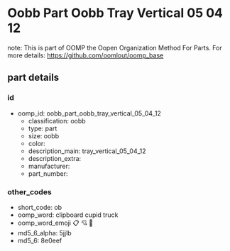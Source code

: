 # Oobb Part Oobb Tray Vertical 05 04 12  

note: This is part of OOMP the Oopen Organization Method For Parts. For more details: https://github.com/oomlout/oomp_base

##  part details





### id
* oomp_id: oobb_part_oobb_tray_vertical_05_04_12
  * classification: oobb
  * type: part
  * size: oobb
  * color: 
  * description_main: tray_vertical_05_04_12
  * description_extra: 
  * manufacturer: 
  * part_number: 

### other_codes
* short_code: ob
* oomp_word: clipboard cupid truck
* oomp_word_emoji :clipboard: :cupid: :truck:
* md5_6_alpha: 5jjlb
* md5_6: 8e0eef